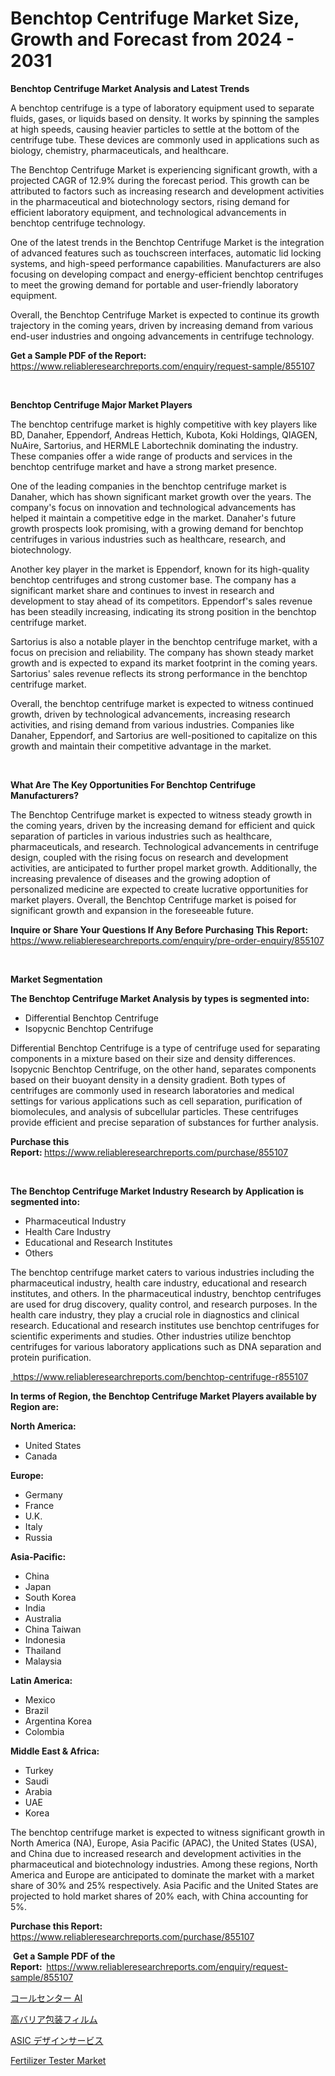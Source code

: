 <p><h1>Benchtop Centrifuge Market Size, Growth and Forecast from 2024 - 2031</h1></p><p><strong>Benchtop Centrifuge Market Analysis and Latest Trends</strong></p>
<p><p>A benchtop centrifuge is a type of laboratory equipment used to separate fluids, gases, or liquids based on density. It works by spinning the samples at high speeds, causing heavier particles to settle at the bottom of the centrifuge tube. These devices are commonly used in applications such as biology, chemistry, pharmaceuticals, and healthcare.</p><p>The Benchtop Centrifuge Market is experiencing significant growth, with a projected CAGR of 12.9% during the forecast period. This growth can be attributed to factors such as increasing research and development activities in the pharmaceutical and biotechnology sectors, rising demand for efficient laboratory equipment, and technological advancements in benchtop centrifuge technology.</p><p>One of the latest trends in the Benchtop Centrifuge Market is the integration of advanced features such as touchscreen interfaces, automatic lid locking systems, and high-speed performance capabilities. Manufacturers are also focusing on developing compact and energy-efficient benchtop centrifuges to meet the growing demand for portable and user-friendly laboratory equipment.</p><p>Overall, the Benchtop Centrifuge Market is expected to continue its growth trajectory in the coming years, driven by increasing demand from various end-user industries and ongoing advancements in centrifuge technology.</p></p>
<p><strong>Get a Sample PDF of the Report:&nbsp;</strong> <a href="https://www.reliableresearchreports.com/enquiry/request-sample/855107">https://www.reliableresearchreports.com/enquiry/request-sample/855107</a></p>
<p>&nbsp;</p>
<p><strong>Benchtop Centrifuge Major Market Players</strong></p>
<p><p>The benchtop centrifuge market is highly competitive with key players like BD, Danaher, Eppendorf, Andreas Hettich, Kubota, Koki Holdings, QIAGEN, NuAire, Sartorius, and HERMLE Labortechnik dominating the industry. These companies offer a wide range of products and services in the benchtop centrifuge market and have a strong market presence.</p><p>One of the leading companies in the benchtop centrifuge market is Danaher, which has shown significant market growth over the years. The company's focus on innovation and technological advancements has helped it maintain a competitive edge in the market. Danaher's future growth prospects look promising, with a growing demand for benchtop centrifuges in various industries such as healthcare, research, and biotechnology.</p><p>Another key player in the market is Eppendorf, known for its high-quality benchtop centrifuges and strong customer base. The company has a significant market share and continues to invest in research and development to stay ahead of its competitors. Eppendorf's sales revenue has been steadily increasing, indicating its strong position in the benchtop centrifuge market.</p><p>Sartorius is also a notable player in the benchtop centrifuge market, with a focus on precision and reliability. The company has shown steady market growth and is expected to expand its market footprint in the coming years. Sartorius' sales revenue reflects its strong performance in the benchtop centrifuge market.</p><p>Overall, the benchtop centrifuge market is expected to witness continued growth, driven by technological advancements, increasing research activities, and rising demand from various industries. Companies like Danaher, Eppendorf, and Sartorius are well-positioned to capitalize on this growth and maintain their competitive advantage in the market.</p></p>
<p>&nbsp;</p>
<p><strong>What Are The Key Opportunities For Benchtop Centrifuge Manufacturers?</strong></p>
<p><p>The Benchtop Centrifuge market is expected to witness steady growth in the coming years, driven by the increasing demand for efficient and quick separation of particles in various industries such as healthcare, pharmaceuticals, and research. Technological advancements in centrifuge design, coupled with the rising focus on research and development activities, are anticipated to further propel market growth. Additionally, the increasing prevalence of diseases and the growing adoption of personalized medicine are expected to create lucrative opportunities for market players. Overall, the Benchtop Centrifuge market is poised for significant growth and expansion in the foreseeable future.</p></p>
<p><strong>Inquire or Share Your Questions If Any Before Purchasing This Report:</strong> <a href="https://www.reliableresearchreports.com/enquiry/pre-order-enquiry/855107">https://www.reliableresearchreports.com/enquiry/pre-order-enquiry/855107</a></p>
<p>&nbsp;</p>
<p><strong>Market Segmentation</strong></p>
<p><strong>The Benchtop Centrifuge Market Analysis by types is segmented into:</strong></p>
<p><ul><li>Differential Benchtop Centrifuge</li><li>Isopycnic Benchtop Centrifuge</li></ul></p>
<p><p>Differential Benchtop Centrifuge is a type of centrifuge used for separating components in a mixture based on their size and density differences. Isopycnic Benchtop Centrifuge, on the other hand, separates components based on their buoyant density in a density gradient. Both types of centrifuges are commonly used in research laboratories and medical settings for various applications such as cell separation, purification of biomolecules, and analysis of subcellular particles. These centrifuges provide efficient and precise separation of substances for further analysis.</p></p>
<p><strong>Purchase this Report:&nbsp;</strong><a href="https://www.reliableresearchreports.com/purchase/855107">https://www.reliableresearchreports.com/purchase/855107</a></p>
<p>&nbsp;</p>
<p><strong>The Benchtop Centrifuge Market Industry Research by Application is segmented into:</strong></p>
<p><ul><li>Pharmaceutical Industry</li><li>Health Care Industry</li><li>Educational and Research Institutes</li><li>Others</li></ul></p>
<p><p>The benchtop centrifuge market caters to various industries including the pharmaceutical industry, health care industry, educational and research institutes, and others. In the pharmaceutical industry, benchtop centrifuges are used for drug discovery, quality control, and research purposes. In the health care industry, they play a crucial role in diagnostics and clinical research. Educational and research institutes use benchtop centrifuges for scientific experiments and studies. Other industries utilize benchtop centrifuges for various laboratory applications such as DNA separation and protein purification.</p></p>
<p><a href="https://www.reliableresearchreports.com/benchtop-centrifuge-r855107">&nbsp;https://www.reliableresearchreports.com/benchtop-centrifuge-r855107</a></p>
<p><strong>In terms of Region, the Benchtop Centrifuge Market Players available by Region are:</strong></p>
<p>
    <p> <strong> North America: </strong>
        <ul>
            <li>United States</li>
            <li>Canada</li>
        </ul>
        </p> 
    <p> <strong> Europe: </strong>
        <ul>
            <li>Germany</li>
            <li>France</li>
            <li>U.K.</li>
            <li>Italy</li>
            <li>Russia</li>
        </ul>
        </p> 
    <p> <strong> Asia-Pacific: </strong>
        <ul>
            <li>China</li>
            <li>Japan</li>
            <li>South Korea</li>
            <li>India</li>
            <li>Australia</li>
            <li>China Taiwan</li>
            <li>Indonesia</li>
            <li>Thailand</li>
            <li>Malaysia</li>
        </ul>
        </p> 
    <p> <strong> Latin America: </strong>
        <ul>
            <li>Mexico</li>
            <li>Brazil</li>
            <li>Argentina Korea</li>
            <li>Colombia</li>
        </ul>
        </p> 
    <p> <strong> Middle East & Africa: </strong>
        <ul>
            <li>Turkey</li>
            <li>Saudi</li>
            <li>Arabia</li>
            <li>UAE</li>
            <li>Korea</li>
        </ul>
    </p>
    </p>
<p><p>The benchtop centrifuge market is expected to witness significant growth in North America (NA), Europe, Asia Pacific (APAC), the United States (USA), and China due to increased research and development activities in the pharmaceutical and biotechnology industries. Among these regions, North America and Europe are anticipated to dominate the market with a market share of 30% and 25% respectively. Asia Pacific and the United States are projected to hold market shares of 20% each, with China accounting for 5%.</p></p>
<p><strong>Purchase this Report: </strong><a href="https://www.reliableresearchreports.com/purchase/855107">https://www.reliableresearchreports.com/purchase/855107</a></p>
<p>&nbsp;<strong>Get a Sample PDF of the Report:&nbsp;&nbsp;</strong><a href="https://www.reliableresearchreports.com/enquiry/request-sample/855107">https://www.reliableresearchreports.com/enquiry/request-sample/855107</a></p>
<p><strong></strong></p>
<p><p><a href="https://medium.com/@gordonilbrtck0879367/%E3%82%B3%E3%83%BC%E3%83%AB%E3%82%BB%E3%83%B3%E3%82%BF%E3%83%BCai%E5%B8%82%E5%A0%B4%E3%82%B7%E3%82%A7%E3%82%A2%E3%81%AE%E9%80%B2%E5%8C%96%E3%81%A8%E5%B8%82%E5%A0%B4%E6%88%90%E9%95%B7%E3%83%88%E3%83%AC%E3%83%B3%E3%83%892024%E5%B9%B4%E3%81%8B%E3%82%892031%E5%B9%B4%E3%81%BE%E3%81%A7-d894338b1edc">コールセンター AI</a></p><p><a href="https://github.com/wkuactfdzwizk06/Market-Research-Report-List-1/blob/main/764587329041.md">高バリア包装フィルム</a></p><p><a href="https://medium.com/@keithpiper1905/asic%E3%83%87%E3%82%B6%E3%82%A4%E3%83%B3%E3%82%B5%E3%83%BC%E3%83%93%E3%82%B9%E5%B8%82%E5%A0%B4%E3%81%AE%E5%88%86%E6%9E%90-%E3%81%9D%E3%81%AEcagr-%E5%B8%82%E5%A0%B4%E3%82%BB%E3%82%B0%E3%83%A1%E3%83%B3%E3%83%86%E3%83%BC%E3%82%B7%E3%83%A7%E3%83%B3-%E3%81%8A%E3%82%88%E3%81%B3%E3%82%B0%E3%83%AD%E3%83%BC%E3%83%90%E3%83%AB%E7%94%A3%E6%A5%AD%E6%A6%82%E8%A6%81-034285bf218d">ASIC デザインサービス</a></p><p><a href="https://github.com/ChiragRp1/Market-Research-Report-List-4/blob/main/fertilizer-tester-market.md">Fertilizer Tester Market</a></p></p>